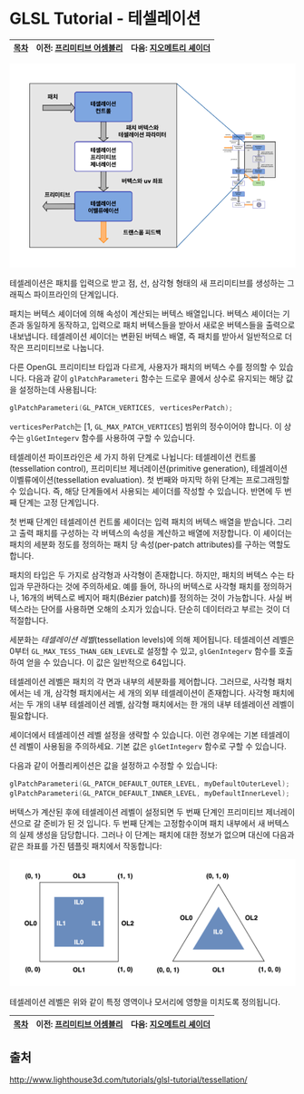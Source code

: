 # GLSL Tutorial - 테셀레이션

| [목차](../../README.md) | 이전: [프리미티브 어셈블리](../03_primitive_assembly/03_primitive_assembly.md) | 다음: [지오메트리 셰이더](../05_geometry_shader/05_geometry_shader.md) |
| :---------------------- | -----------------------------------------------------------------------------: | ---------------------------------------------------------------------: |

<p align="center"><img src="../../images/04_tessellation/04_tessellation1.png" width="700"></p>

테셀레이션은 패치를 입력으로 받고 점, 선, 삼각형 형태의 새 프리미티브를 생성하는 그래픽스 파이프라인의 단계입니다.

패치는 버텍스 셰이더에 의해 속성이 계산되는 버텍스 배열입니다. 버텍스 셰이더는 기존과 동일하게 동작하고, 입력으로 패치 버텍스들을 받아서 새로운 버텍스들을 출력으로 내보냅니다. 테셀레이션 셰이더는 변환된 버텍스 배열, 즉 패치를 받아서 일반적으로 더 작은 프리미티브로 나눕니다.

다른 OpenGL 프리미티브 타입과 다르게, 사용자가 패치의 버텍스 수를 정의할 수 있습니다.
다음과 같이 `glPatchParameteri` 함수는 드로우 콜에서 상수로 유지되는 해당 값을 설정하는데 사용됩니다:

```c
glPatchParameteri(GL_PATCH_VERTICES, verticesPerPatch);
```

`verticesPerPatch`는 [1, `GL_MAX_PATCH_VERTICES`] 범위의 정수이어야 합니다. 이 상수는 `glGetIntegerv` 함수를 사용하여 구할 수 있습니다.

테셀레이션 파이프라인은 세 가지 하위 단계로 나뉩니다: 테셀레이션 컨트롤(tessellation control), 프리미티브 제너레이션(primitive generation), 테셀레이션 이벨류에이션(tessellation evaluation). 첫 번째와 마지막 하위 단계는 프로그래밍할 수 있습니다. 즉, 해당 단계들에서 사용되는 셰이더를 작성할 수 있습니다. 반면에 두 번째 단계는 고정 단계입니다.

첫 번째 단계인 테셀레이션 컨트롤 셰이더는 입력 패치의 버텍스 배열을 받습니다. 그리고 출력 패치를 구성하는 각 버텍스의 속성을 계산하고 배열에 저장합니다. 이 셰이더는 패치의 세분화 정도를 정의하는 패치 당 속성(per-patch attributes)를 구하는 역할도 합니다.

패치의 타입은 두 가지로 삼각형과 사각형이 존재합니다. 하지만, 패치의 버텍스 수는 타입과 무관하다는 것에 주의하세요. 예를 들어, 하나의 버텍스로 사각형 패치를 정의하거나, 16개의 버텍스로 베지어 패치(Bézier patch)를 정의하는 것이 가능합니다. 사실 버텍스라는 단어를 사용하면 오해의 소지가 있습니다. 단순히 데이터라고 부르는 것이 더 적절합니다.

세분화는 _테셀레이션 레벨_(tessellation levels)에 의해 제어됩니다. 테셀레이션 레벨은 0부터 `GL_MAX_TESS_THAN_GEN_LEVEL`로 설정할 수 있고, `glGenIntegerv` 함수를 호출하여 얻을 수 있습니다. 이 값은 일반적으로 64입니다.

테셀레이션 레벨은 패치의 각 면과 내부의 세분화를 제어합니다. 그러므로, 사각형 패치에서는 네 개, 삼각형 패치에서는 세 개의 외부 테셀레이션이 존재합니다. 사각형 패치에서는 두 개의 내부 테셀레이션 레벨, 삼각형 패치에서는 한 개의 내부 테셀레이션 레벨이 필요합니다.

셰이더에서 테셀레이션 레벨 설정을 생략할 수 있습니다. 이런 경우에는 기본 테셀레이션 레벨이 사용됨을 주의하세요. 기본 값은 `glGetIntegerv` 함수로 구할 수 있습니다.

다음과 같이 어플리케이션은 값을 설정하고 수정할 수 있습니다:

```c
glPatchParameteri(GL_PATCH_DEFAULT_OUTER_LEVEL, myDefaultOuterLevel);
glPatchParameteri(GL_PATCH_DEFAULT_INNER_LEVEL, myDefaultInnerLevel);
```

버텍스가 계산된 후에 테셀레이션 레벨이 설정되면 두 번째 단계인 프리미티브 제너레이션으로 갈 준비가 된 것 입니다. 두 번째 단계는 고정함수이며 패치 내부에서 새 버텍스의 실제 생성을 담당합니다. 그러나 이 단계는 패치에 대한 정보가 없으며 대신에 다음과 같은 좌표를 가진 템플릿 패치에서 작동합니다:

<p align="center"><img src="../../images/04_tessellation/04_tessellation2.png" width="700"></p>

테셀레이션 레벨은 위와 같이 특정 영역이나 모서리에 영향을 미치도록 정의됩니다.

| [목차](../../README.md) | 이전: [프리미티브 어셈블리](../03_primitive_assembly/03_primitive_assembly.md) | 다음: [지오메트리 셰이더](../05_geometry_shader/05_geometry_shader.md) |
| :---------------------- | -----------------------------------------------------------------------------: | ---------------------------------------------------------------------: |

## 출처

http://www.lighthouse3d.com/tutorials/glsl-tutorial/tessellation/
